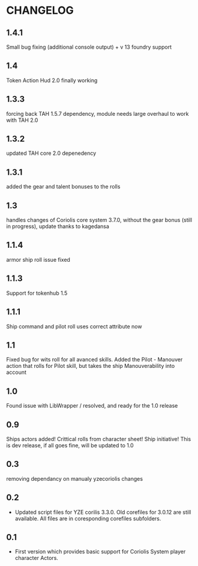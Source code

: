 # CHANGELOG

## 1.4.1
Small bug fixing (additional console output) + v 13 foundry support


## 1.4
Token Action Hud 2.0 finally working

## 1.3.3
forcing back TAH 1.5.7 dependency, module needs large overhaul to work with TAH 2.0


## 1.3.2
updated TAH core 2.0 depenedency

## 1.3.1 
added the gear and talent bonuses to the rolls

## 1.3
handles changes of Coriolis core system 3.7.0, without the gear bonus (still in progress), update thanks to kagedansa

## 1.1.4
armor ship roll issue fixed

## 1.1.3 
Support for tokenhub 1.5

## 1.1.1
Ship command and pilot roll uses correct attribute now

## 1.1
Fixed bug for wits roll for all avanced skills.
Added the Pilot - Manouver action that rolls for Pilot skill, but takes the ship Manouverability into account

## 1.0
Found issue with LibWrapper / resolved, and ready for the 1.0 release

## 0.9
Ships actors added! Crittical rolls from character sheet! Ship initiative! This is dev release, if all goes fine, will be updated to 1.0

## 0.3 
removing dependancy on manualy yzecoriolis changes


## 0.2

- Updated script files for YZE corilis 3.3.0. Old corefiles for 3.0.12 are still available. All files are in coresponding corefiles subfolders.

## 0.1

- First version which provides basic support for Coriolis System player character Actors.